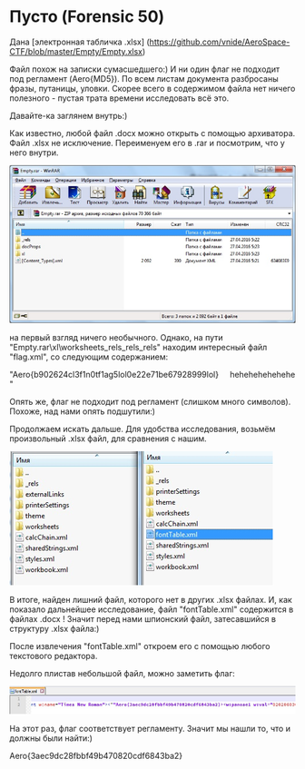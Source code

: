 # Пусто (Forensic 50)

Дана [электронная табличка .xlsx] (https://github.com/vnide/AeroSpace-CTF/blob/master/Empty/Empty.xlsx)

Файл похож на записки сумасшедшего:) И ни один флаг не подходит под регламент (Aero{MD5}). По всем листам документа разбросаны фразы, путаницы, уловки. Скорее всего в содержимом файла нет ничего полезного - пустая трата времени исследовать всё это.

Давайте-ка заглянем внутрь:)

Как известно, любой файл .docx можно открыть с помощью архиватора. Файл .xlsx не исключение. Переименуем его в .rar и посмотрим, что у него внутри.

![](https://github.com/vnide/AeroSpace-CTF/blob/master/Empty/files/1.jpg)

на первый взгляд ничего необычного. Однако, на пути "Empty.rar\xl\worksheets\_rels\_rels\_rels" находим интересный файл "flag.xml", со следующим содержанием: 

"Aero{b902624cl3f1n0tf1ag5lol0e22e71be67928999lol}     hehehehehehehe"

Опять же, флаг не подходит под регламент (слишком много символов). Похоже, над нами опять подшутили:)

Продолжаем искать дальше. Для удобства исследования, возьмём произвольный .xlsx файл, для сравнения с нашим.

![](https://github.com/vnide/AeroSpace-CTF/blob/master/Empty/files/2.jpg)

В итоге, найден лишний файл, которого нет в других .xlsx файлах. И, как показало дальнейшее исследование, файл "fontTable.xml" содержится в файлах .docx ! Значит перед нами шпионский файл, затесавшийся в структуру .xlsx файла:)

После извлечения "fontTable.xml" откроем его с помощью любого текстового редактора.

Недолго плистав небольшой файл, можно заметить флаг:

![](https://github.com/vnide/AeroSpace-CTF/blob/master/Empty/files/3.jpg)

На этот раз, флаг соответствует регламенту. Значит мы нашли то, что и должны были найти:)

Aero{3aec9dc28fbbf49b470820cdf6843ba2}
